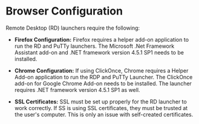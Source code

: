 [title]: # (Browser Configuration)
[tags]: # (Launcher)
[priority]: # (20)

# Browser Configuration

Remote Desktop (RD) launchers require the following:

- **Firefox Configuration:** Firefox requires a helper add-on application to run the RD and PuTTy launchers. The Microsoft .Net Framework Assistant add-on and .NET framework version 4.5.1 SP1 needs to be installed.

- **Chrome Configuration:** If using ClickOnce, Chrome requires a Helper Add-on application to run the RDP and PuTTy Launcher. The ClickOnce add-on for Google Chrome Add-on needs to be installed. The launcher requires .NET framework version 4.5.1 SP1 as well.

- **SSL Certificates:** SSL must be set up properly for the RD launcher to work correctly. If SS is using SSL certificates, they must be trusted at the user's computer. This is only an issue with self-created certificates.

